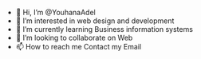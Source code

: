 - 👋 Hi, I’m @YouhanaAdel
- 👀 I’m interested in web design and development
- 🌱 I’m currently learning Business information systems 
- 💞️ I’m looking to collaborate on Web 
- 📫 How to reach me Contact my Email 

<!---
YouhanaAdel/YouhanaAdel is a ✨ special ✨ repository because its `README.md` (this file) appears on your GitHub profile.
You can click the Preview link to take a look at your changes.
--->

